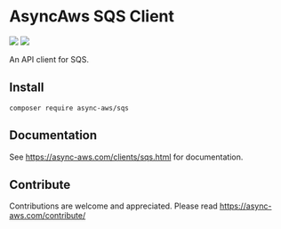 # AsyncAws SQS Client

![](https://github.com/async-aws/sqs/workflows/Tests/badge.svg?branch=master)
![](https://github.com/async-aws/sqs/workflows/BC%20Check/badge.svg?branch=master)

An API client for SQS.

## Install

```cli
composer require async-aws/sqs
```

## Documentation

See https://async-aws.com/clients/sqs.html for documentation.

## Contribute

Contributions are welcome and appreciated. Please read https://async-aws.com/contribute/
